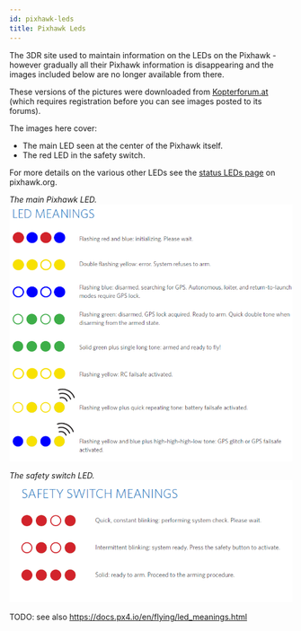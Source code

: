 ```yaml
---
id: pixhawk-leds
title: Pixhawk Leds
---
```


The 3DR site used to maintain information on the LEDs on the Pixhawk - however gradually all their Pixhawk information is disappearing and the images included below are no longer available from there.

These versions of the pictures were downloaded from [Kopterforum.at](http://kopterforum.at/) (which requires registration before you can see images posted to its forums).

The images here cover:

* The main LED seen at the center of the Pixhawk itself.
* The red LED in the safety switch.

For more details on the various other LEDs see the [status LEDs page](https://pixhawk.org/users/status_leds) on pixhawk.org.

_The main Pixhawk LED._  
![main LED](assets/images/pixhawk-leds/main-led.png)

_The safety switch LED._  
![safety switch](assets/images/pixhawk-leds/safety-switch.png)

TODO: see also <https://docs.px4.io/en/flying/led_meanings.html>
